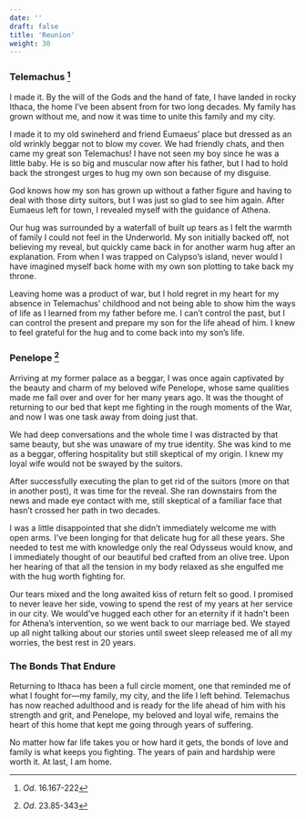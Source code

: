 ```yaml
---
date: ''
draft: false
title: 'Reunion'
weight: 30
---
```


### Telemachus [^1]

I made it. By the will of the Gods and the hand of fate, I have landed in rocky Ithaca, the home I’ve been absent from for two long decades. My family has grown without me, and now it was time to unite this family and my city. 

I made it to my old swineherd and friend Eumaeus’ place but dressed as an old wrinkly beggar not to blow my cover. We had friendly chats, and then came my great son Telemachus! I have not seen my boy since he was a little baby. He is so big and muscular now after his father, but I had to hold back the strongest urges to hug my own son because of my disguise.

God knows how my son has grown up without a father figure and having to deal with those dirty suitors, but I was just so glad to see him again. After Eumaeus left for town, I revealed myself with the guidance of Athena. 

Our hug was surrounded by a waterfall of built up tears as I felt the warmth of family I could not feel in the Underworld. My son initially backed off, not believing my reveal, but quickly came back in for another warm hug after an explanation. From when I was trapped on Calypso’s island, never would I have imagined myself back home with my own son plotting to take back my throne. 

Leaving home was a product of war, but I hold regret in my heart for my absence in Telemachus’ childhood and not being able to show him the ways of life as I learned from my father before me. I can’t control the past, but I can control the present and prepare my son for the life ahead of him. I knew to feel grateful for the hug and to come back into my son’s life.

### Penelope [^2]

Arriving at my former palace as a beggar, I was once again captivated by the beauty and charm of my beloved wife Penelope, whose same qualities made me fall over and over for her many years ago. It was the thought of returning to our bed that kept me fighting in the rough moments of the War, and now I was one task away from doing just that. 

We had deep conversations and the whole time I was distracted by that same beauty, but she was unaware of my true identity. She was kind to me as a beggar, offering hospitality but still skeptical of my origin. I knew my loyal wife would not be swayed by the suitors. 

After successfully executing the plan to get rid of the suitors (more on that in another post), it was time for the reveal. She ran downstairs from the news and made eye contact with me, still skeptical of a familiar face that hasn’t crossed her path in two decades. 

I was a little disappointed that she didn’t immediately welcome me with open arms. I’ve been longing for that delicate hug for all these years. She needed to test me with knowledge only the real Odysseus would know, and I immediately thought of our beautiful bed crafted from an olive tree. Upon her hearing of that all the tension in my body relaxed as she engulfed me with the hug worth fighting for. 

Our tears mixed and the long awaited kiss of return felt so good. I promised to never leave her side, vowing to spend the rest of my years at her service in our city. We would’ve hugged each other for an eternity if it hadn't been for Athena’s intervention, so we went back to our marriage bed. We stayed up all night talking about our stories until sweet sleep released me of all my worries, the best rest in 20 years.

### The Bonds That Endure

Returning to Ithaca has been a full circle moment, one that reminded me of what I fought for—my family, my city, and the life I left behind. Telemachus has now reached adulthood and is ready for the life ahead of him with his strength and grit, and Penelope, my beloved and loyal wife, remains the heart of this home that kept me going through years of suffering. 

No matter how far life takes you or how hard it gets, the bonds of love and family is what keeps you fighting. The years of pain and hardship were worth it. At last, I am home.

[^1]: *Od*. 16.167-222
[^2]: *Od*. 23.85-343